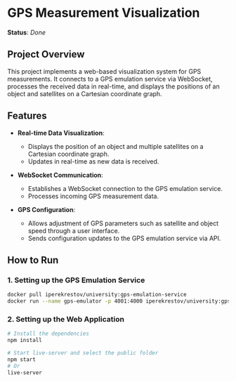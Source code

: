 # GPS Measurement Visualization
**Status**: *Done*

## Project Overview
This project implements a web-based visualization system for GPS measurements. It connects to a GPS emulation service via WebSocket, processes the received data in real-time, and displays the positions of an object and satellites on a Cartesian coordinate graph.

## Features
- **Real-time Data Visualization**:
  - Displays the position of an object and multiple satellites on a Cartesian coordinate graph.
  - Updates in real-time as new data is received.

- **WebSocket Communication**:
  - Establishes a WebSocket connection to the GPS emulation service.
  - Processes incoming GPS measurement data.

- **GPS Configuration**:
  - Allows adjustment of GPS parameters such as satellite and object speed through a user interface.
  - Sends configuration updates to the GPS emulation service via API.

## How to Run

### 1. Setting up the GPS Emulation Service
```bash
docker pull iperekrestov/university:gps-emulation-service
docker run --name gps-emulator -p 4001:4000 iperekrestov/university:gps-emulation-service
```

### 2. Setting up the Web Application
```bash
# Install the dependencies 
npm install

# Start live-server and select the public folder
npm start
# Or
live-server
```